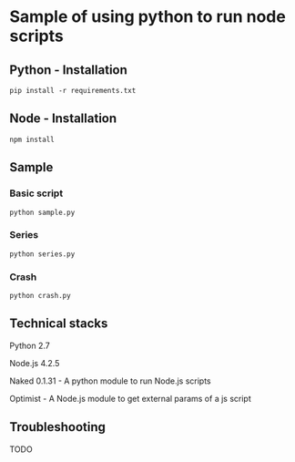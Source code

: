 # Sample of using python to run node scripts

## Python - Installation

    pip install -r requirements.txt

## Node - Installation

    npm install

## Sample

### Basic script

    python sample.py

### Series

    python series.py

### Crash

    python crash.py

## Technical stacks

Python 2.7

Node.js 4.2.5

Naked 0.1.31 - A python module to run Node.js scripts

Optimist - A Node.js module to get external params of a js script

## Troubleshooting
TODO
